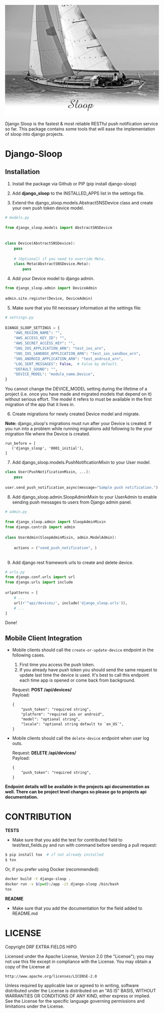 ![Sloop](/docs/img/splash.jpg?raw=true "Django-Sloop")


Django Sloop is the fastest & most reliable RESTful push notification service so far. This package contains some tools that will ease the implementation of sloop into django projects.

# Django-Sloop

## Installation

1. Install the package via Github or PIP (pip install django-sloop)

2. Add **django_sloop** to the INSTALLED_APPS list in the settings file.

3. Extend the django_sloop.models.AbstractSNSDevice class and create your own push token device model.

```python
# models.py

from django_sloop.models import AbstractSNSDevice


class Device(AbstractSNSDevice):
    pass
    
    # (Optional) if you need to override Meta.
    class Meta(AbstractSNSDevice.Meta):
        pass
```

4. Add your Device model to django admin.

```python
from django_sloop.admin import DeviceAdmin
    
admin.site.register(Device, DeviceAdmin)
```

5. Make sure that you fill necessary information at the settings file:

```python
# settings.py

DJANGO_SLOOP_SETTINGS = {
    "AWS_REGION_NAME": "",
    "AWS_ACCESS_KEY_ID": "",
    "AWS_SECRET_ACCESS_KEY": "",
    "SNS_IOS_APPLICATION_ARN": "test_ios_arn",
    "SNS_IOS_SANDBOX_APPLICATION_ARN": "test_ios_sandbox_arn",
    "SNS_ANDROID_APPLICATION_ARN": "test_android_arn",
    "LOG_SENT_MESSAGES": False,  # False by default.
    "DEFAULT_SOUND": "",
    "DEVICE_MODEL": "module_name.Device",
}
```

You cannot change the DEVICE_MODEL setting during the lifetime of a project (i.e. once you have made and migrated models that depend on it) without serious effort. The model it refers to must be available in the first migration of
the app that it lives in.

6. Create migrations for newly created Device model and migrate.

**Note:** django_sloop's migrations must run after your Device is created. If you run into a problem while running migrations add following to the your migration file where the Device is created.
```
run_before = [
   ('django_sloop', '0001_initial'),
]
```

7. Add django_sloop.models.PushNotificationMixin to your User model.
```python
class User(PushNotificationMixin, ...):
    pass

user.send_push_notification_async(message="Sample push notification.")

```


8. Add django_sloop.admin.SloopAdminMixin to your UserAdmin to enable sending push messages to users from Django admin panel.

```python
# admin.py

from django_sloop.admin import SloopAdminMixin
from django.contrib import admin

class UserAdmin(SloopAdminMixin, admin.ModelAdmin):
    
    actions = ("send_push_notification", )
    
```

9. Add django rest framework urls to create and delete device.

```python
# urls.py
from django.conf.urls import url
from django.urls import include

urlpatterns = [
    # ...
    url(r'^api/devices/', include('django_sloop.urls')),
    # ...
]
```

Done!


## Mobile Client Integration

- Mobile clients should call the `create-or-update-device` endpoint in the following cases.
    1. First time you access the push token.
    2. If you already have push token you should send the same request to update last time the device is used. It's best to call this endpoint each time app is opened or come back from background. 

    Request: **POST /api/devices/**  
    Payload:
    ```
    {
        "push_token": "required string",
        "platform": "required ios or android",
        "model": "optional string",
        "locale": "optional string default to `en_US`",
    }
    ``` 

- Mobile clients should call the `delete-device` endpoint when user log outs.
    
    Request: **DELETE /api/devices/**  
    Payload:
    ```
    {
        "push_token": "required string",
    }
    ``` 


**Endpoint details will be available in the projects api documentation as well. There can be project level changes so please go to projects api documentation.**

CONTRIBUTION
=================

**TESTS**
- Make sure that you add the test for contributed field to test/test_fields.py
and run with command before sending a pull request:

```bash
$ pip install tox  # if not already installed
$ tox
```

Or, if you prefer using Docker (recommended):

```bash
docker build -t django-sloop .
docker run -v $(pwd):/app -it django-sloop /bin/bash
tox
```

**README**
- Make sure that you add the documentation for the field added to README.md


LICENSE
====================

Copyright DRF EXTRA FIELDS HIPO

Licensed under the Apache License, Version 2.0 (the "License");
you may not use this file except in compliance with the License.
You may obtain a copy of the License at

    http://www.apache.org/licenses/LICENSE-2.0

Unless required by applicable law or agreed to in writing, software
distributed under the License is distributed on an "AS IS" BASIS,
WITHOUT WARRANTIES OR CONDITIONS OF ANY KIND, either express or implied.
See the License for the specific language governing permissions and
limitations under the License.